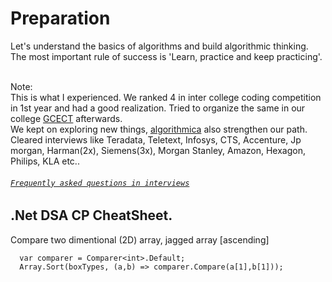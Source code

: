# Preparation
Let's understand the basics of algorithms and build algorithmic thinking.
The most important rule of success is 'Learn, practice and keep practicing'.
<br>
<br>

Note:<br>
This is what I experienced.
We ranked 4 in inter college coding competition in 1st year and had a good realization. Tried to organize the same in our college [GCECT](https://en.wikipedia.org/wiki/Government_College_of_Engineering_and_Ceramic_Technology) afterwards. <br>
We kept on exploring new things, [algorithmica](http://www.algorithmica.co.in/course1.php) also strengthen our path. <br>
Cleared interviews like Teradata, Teletext, Infosys, CTS, Accenture, Jp morgan, Harman(2x), Siemens(3x), Morgan Stanley, Amazon, Hexagon, Philips, KLA etc..

###### [`Frequently asked questions in interviews`](/FAQ.md)


## .Net DSA CP CheatSheet.
Compare two dimentional (2D) array, jagged array [ascending]
```
  var comparer = Comparer<int>.Default;
  Array.Sort(boxTypes, (a,b) => comparer.Compare(a[1],b[1]));
```

